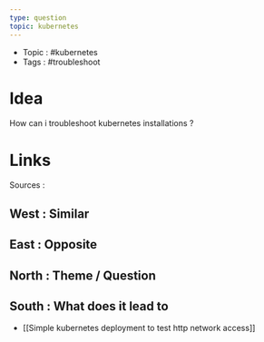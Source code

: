 ```yaml
---
type: question
topic: kubernetes 
---
```


- Topic : #kubernetes 
- Tags : #troubleshoot 

# Idea


How can i troubleshoot kubernetes installations ?




# Links

Sources :

## West : Similar

## East : Opposite

## North : Theme / Question

## South : What does it lead to

- [[Simple kubernetes deployment to test http network access]]